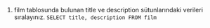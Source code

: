 1. film tablosunda bulunan title ve description sütunlarındaki verileri sıralayınız.
`SELECT title, description FROM film`